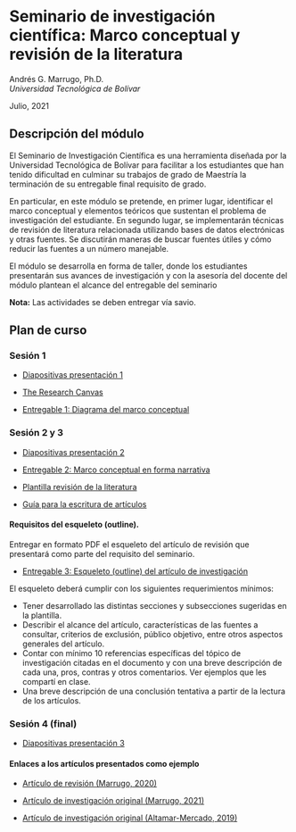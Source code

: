 # Seminario de investigación científica: Marco conceptual y revisión de la literatura 

Andrés G. Marrugo, Ph.D.          
*Universidad Tecnológica de Bolívar*

Julio, 2021

##  Descripción del módulo

El Seminario de Investigación Científica es una herramienta diseñada por la Universidad Tecnológica de Bolívar para facilitar a los estudiantes que han tenido dificultad en culminar su trabajos de grado de Maestría la terminación de su entregable final requisito de grado.

En particular, en este módulo se pretende, en primer lugar, identificar el marco conceptual y elementos teóricos que sustentan el problema de investigación  del estudiante. En segundo lugar, se implementarán técnicas de revisión de literatura relacionada utilizando bases de datos electrónicas y otras fuentes. Se discutirán maneras de buscar fuentes útiles y cómo reducir las fuentes a un número manejable.

El módulo se desarrolla en forma de taller, donde los estudiantes presentarán sus avances de investigación y con la asesoría del docente del módulo plantean el alcance del entregable del seminario

**Nota:** Las actividades se deben entregar vía savio.


## Plan de curso

### Sesión 1

- [Diapositivas presentación 1](https://www.dropbox.com/s/pgvizu0svcgnfry/Lec-01-the-conceptual-framework.pdf?dl=0)

- [The Research Canvas](https://www.drjohnlatham.com/wp-content/uploads/2019/10/Research_Canvas_2-3_191028.pdf)

- [Entregable 1: Diagrama del marco conceptual](https://savio.utb.edu.co/mod/assign/view.php?id=1099913)


### Sesión 2 y 3

- [Diapositivas presentación 2](https://www.dropbox.com/s/rfd8x8cco4yb7xm/Lec-02-the-literature-review.pdf?dl=0)

- [Entregable 2: Marco conceptual en forma narrativa](https://savio.utb.edu.co/mod/assign/view.php?id=1099926)

- [Plantilla revisión de la literatura](https://www.dropbox.com/s/l63utv8k9mcca4t/Plantilla%20para%20la%20revisi%C3%B3n%20de%20la%20literatura.docx?dl=0)

- [Guía para la escritura de artículos](https://www.dropbox.com/s/ofr6vare4emgy7w/Productive_Academic_Journal_Article_Writing_Guide.pdf?dl=0) 



#### Requisitos del esqueleto (outline).
Entregar en formato PDF el esqueleto del artículo de revisión que presentará como parte del requisito del seminario. 

- [Entregable 3: Esqueleto (outline) del artículo de investigación](https://savio.utb.edu.co/mod/assign/view.php?id=1099927)

El esqueleto deberá cumplir con los siguientes requerimientos mínimos:    
- Tener desarrollado las distintas secciones y subsecciones sugeridas en la plantilla.    
- Describir el alcance del artículo, características de las fuentes a consultar, criterios de exclusión, público objetivo, entre otros aspectos generales del artículo.    
- Contar con mínimo 10 referencias específicas del tópico de investigación citadas en el documento y con una breve descripción de cada una, pros, contras y otros comentarios. Ver ejemplos que les compartí en clase.    
- Una breve descripción de una conclusión tentativa a partir de la lectura de los artículos.     


### Sesión 4 (final)

- [Diapositivas presentación 3](https://www.dropbox.com/s/50ycrjrpblfrdxu/Lec-03-summary.pdf?dl=0)

<!-- - [Entregable 3: Artículo de revisión de la literatura](https://savio.utb.edu.co/mod/assign/view.php?id=1008416) -->


#### Enlaces a los artículos presentados como ejemplo

- [Artículo de revisión (Marrugo, 2020)](https://www.osapublishing.org/josaa/abstract.cfm?uri=josaa-37-9-B60)

- [Artículo de investigación original (Marrugo, 2021)](https://www.osapublishing.org/oe/fulltext.cfm?uri=oe-29-11-17316&id=451245)

- [Artículo de investigación original (Altamar-Mercado, 2019)](https://arxiv.org/pdf/1901.08153)

